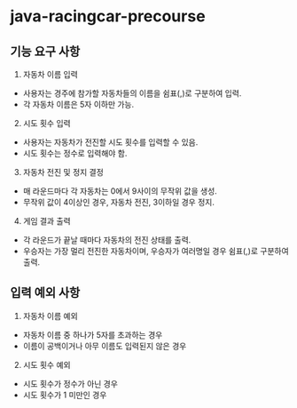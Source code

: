 # java-racingcar-precourse

## 기능 요구 사항
1. 자동차 이름 입력
- 사용자는 경주에 참가할 자동차들의 이름을 쉼표(,)로 구분하여 입력.
- 각 자동차 이름은 5자 이하만 가능.
2. 시도 횟수 입력
- 사용자는 자동차가 전진할 시도 횟수를 입력할 수 있음.
- 시도 횟수는 정수로 입력해야 함.
3. 자동차 전진 및 정지 결정
- 매 라운드마다 각 자동차는 0에서 9사이의 무작위 값을 생성.
- 무작위 값이 4이상인 경우, 자동차 전진, 3이하일 경우 정지. 
4. 게임 결과 출력
- 각 라운드가 끝날 때마다 자동차의 전진 상태를 출력.
- 우승자는 가장 멀리 전진한 자동차이며, 우승자가 여러명일 경우 쉼표(,)로 구분하여 출력.

## 입력 예외 사항
1. 자동차 이름 예외
- 자동차 이름 중 하나가 5자를 초과하는 경우
- 이름이 공백이거나 아무 이름도 입력된지 않은 경우
2. 시도 횟수 예외
- 시도 횟수가 정수가 아닌 경우
- 시도 횟수가 1 미만인 경우